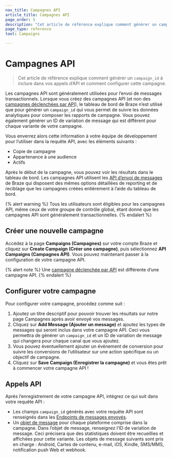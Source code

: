 ```yaml
---
nav_title: Campagnes API
article_title: Campagnes API
page_order: 5
description: "Cet article de référence explique comment générer un campaign_id à inclure dans vos appels d’API et comment configurer cette campagne."
page_type: reference
tool: Campaigns

---
```

# Campagnes API

> Cet article de référence explique comment générer un `campaign_id` à inclure dans vos appels d’API et comment configurer cette campagne.

Les campagnes API sont généralement utilisées pour l’envoi de messages transactionnels. Lorsque vous créez des campagnes API (et non des [campagnes déclenchées par API]({{site.baseurl}}/user_guide/engagement_tools/campaigns/building_campaigns/delivery_types/api_triggered_delivery/)), le tableau de bord de Braze n’est utilisé que pour générer un `campaign_id` qui vous permet de suivre les données analytiques pour composer les rapports de campagne. Vous pouvez également générer un ID de variation de message qui est différent pour chaque variante de votre campagne. 

Vous enverrez alors cette information à votre équipe de développement pour l’utiliser dans la requête API, avec les éléments suivants :
- Copie de campagne
- Appartenance à une audience
- Actifs

Après le début de la campagne, vous pouvez voir les résultats dans le tableau de bord. Les campagnes API utilisent les [API d’envoi de messages]({{site.baseurl}}/api/endpoints/messaging/) de Braze qui disposent des mêmes options détaillées de reporting et de reciblage que les campagnes créées entièrement à l’aide du tableau de bord.

{% alert warning %}
Tous les utilisateurs sont éligibles pour les campagnes API, même ceux de votre groupe de contrôle global, étant donné que les campagnes API sont généralement transactionnelles.
{% endalert %}

## Créer une nouvelle campagne

Accédez à la page **Campaigns (Campagnes)** sur votre compte Braze et cliquez sur **Create Campaign (Créer une campagne)**, puis sélectionnez **API Campaigns (Campagnes API)**. Vous pouvez maintenant passer à la configuration de votre campagne API.

{% alert note %}
Une [campagne déclenchée par API]({{site.baseurl}}/user_guide/engagement_tools/campaigns/building_campaigns/delivery_types/api_triggered_delivery/) est différente d’une campagne API.
{% endalert %}

## Configurer votre campagne

Pour configurer votre campagne, procédez comme suit :

1. Ajoutez un titre descriptif pour pouvoir trouver les résultats sur notre page Campagnes après avoir envoyé vos messages.
2. Cliquez sur **Add Message (Ajouter un message)** et ajoutez les types de messages qui seront inclus dans votre campagne API. Ceci vous permettra de générer un `campaign_id` et un ID de variation de message qui changera pour chaque canal que vous ajoutez. 
3. Vous pouvez éventuellement ajouter un événement de conversion pour suivre les conversions de l’utilisateur sur une action spécifique ou un objectif de campagne.
4. Cliquez sur **Save Campaign (Enregistrer la campagne)** et vous êtes prêt à commencer votre campagne API !

## Appels API

Après l’enregistrement de votre campagne API, intégrez ce qui suit dans votre requête API : 
- Les champs `campaign_id` générés avec votre requête API sont renseignés dans les [Endpoints de messages envoyés][2].
- Un [objet de message]({{site.baseurl}}/api/objects_filters/#messaging-objects) pour chaque plateforme comprise dans la campagne. Dans l’objet de message, renseignez l’ID de variation de message. Ceci précisera que des statistiques doivent être recueillies et affichées pour cette variante. Les objets de message suivants sont pris en charge : Android, Cartes de contenu, e-mail, iOS, Kindle, SMS/MMS, notification push Web et webhook.

[2]: {{site.baseurl}}/api/endpoints/messaging/#send-endpoints

